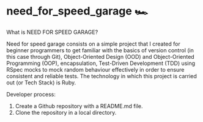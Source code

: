 # need_for_speed_garage 🏎

What is NEED FOR SPEED GARAGE?

Need for speed garage consists on a simple project that I created for beginner programmers to get familiar with the basics of version control (in this case through Git), Object-Oriented Design (OOD) and Object-Oriented Programming (OOP), encapsulation, Test-Driven Development (TDD) using RSpec mocks to mock random behaviour effectively in order to ensure consistent and reliable tests. The technology in which this project is carried out (or Tech Stack) is Ruby.



Developer process:

1) Create a Github repository with a README.md file.
2) Clone the repository in a local directory.
